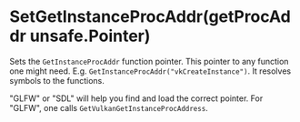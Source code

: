# SetGetInstanceProcAddr(getProcAddr unsafe.Pointer)
Sets the `GetInstanceProcAddr` function pointer. This pointer to any
function one might need. E.g. `GetInstanceProcAddr("vkCreateInstance")`. It resolves symbols to the functions.

"GLFW" or "SDL" will help you find and load the correct pointer. For "GLFW", one calls 
`GetVulkanGetInstanceProcAddress`.

